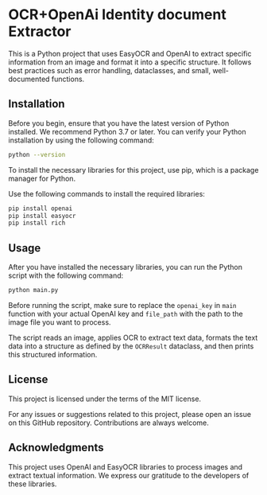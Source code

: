 # OCR+OpenAi Identity document Extractor

This is a Python project that uses EasyOCR and OpenAI to extract specific information from an image and format it into a specific structure. It follows best practices such as error handling, dataclasses, and small, well-documented functions.

## Installation

Before you begin, ensure that you have the latest version of Python installed. We recommend Python 3.7 or later. You can verify your Python installation by using the following command:

```bash
python --version
```

To install the necessary libraries for this project, use pip, which is a package manager for Python.

Use the following commands to install the required libraries:

```bash
pip install openai
pip install easyocr
pip install rich
```

## Usage

After you have installed the necessary libraries, you can run the Python script with the following command:

```bash
python main.py
```

Before running the script, make sure to replace the `openai_key` in `main` function with your actual OpenAI key and `file_path` with the path to the image file you want to process.

The script reads an image, applies OCR to extract text data, formats the text data into a structure as defined by the `OCRResult` dataclass, and then prints this structured information.

## License

This project is licensed under the terms of the MIT license.

For any issues or suggestions related to this project, please open an issue on this GitHub repository. Contributions are always welcome.

## Acknowledgments

This project uses OpenAI and EasyOCR libraries to process images and extract textual information. We express our gratitude to the developers of these libraries.
